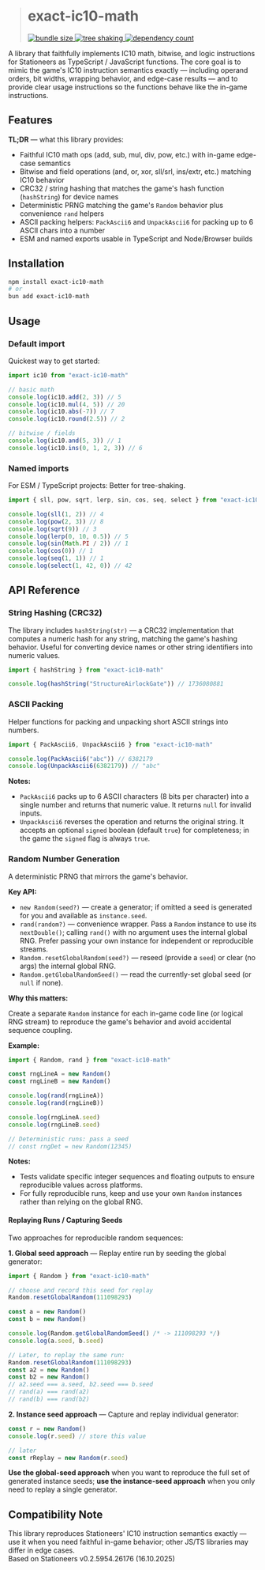 > # exact-ic10-math
>
> [![bundle size](https://badgen.net/bundlephobia/minzip/exact-ic10-math) ![tree shaking](https://badgen.net/bundlephobia/tree-shaking/exact-ic10-math) ![dependency count](https://badgen.net/bundlephobia/dependency-count/exact-ic10-math)](https://bundlephobia.com/package/exact-ic10-math)

A library that faithfully implements IC10 math, bitwise, and logic instructions for Stationeers as TypeScript / JavaScript functions. The core goal is to mimic the game's IC10 instruction semantics exactly — including operand orders, bit widths, wrapping behavior, and edge-case results — and to provide clear usage instructions so the functions behave like the in-game instructions.

## Features

**TL;DR** — what this library provides:

-   Faithful IC10 math ops (add, sub, mul, div, pow, etc.) with in-game edge-case semantics
-   Bitwise and field operations (and, or, xor, sll/srl, ins/extr, etc.) matching IC10 behavior
-   CRC32 / string hashing that matches the game's hash function (`hashString`) for device names
-   Deterministic PRNG matching the game's `Random` behavior plus convenience `rand` helpers
-   ASCII packing helpers: `PackAscii6` and `UnpackAscii6` for packing up to 6 ASCII chars into a number
-   ESM and named exports usable in TypeScript and Node/Browser builds

## Installation

```bash
npm install exact-ic10-math
# or
bun add exact-ic10-math
```

## Usage

### Default import

Quickest way to get started:

```ts
import ic10 from "exact-ic10-math"

// basic math
console.log(ic10.add(2, 3)) // 5
console.log(ic10.mul(4, 5)) // 20
console.log(ic10.abs(-7)) // 7
console.log(ic10.round(2.5)) // 2

// bitwise / fields
console.log(ic10.and(5, 3)) // 1
console.log(ic10.ins(0, 1, 2, 3)) // 6
```

### Named imports

For ESM / TypeScript projects:
Better for tree-shaking.

```ts
import { sll, pow, sqrt, lerp, sin, cos, seq, select } from "exact-ic10-math"

console.log(sll(1, 2)) // 4
console.log(pow(2, 3)) // 8
console.log(sqrt(9)) // 3
console.log(lerp(0, 10, 0.5)) // 5
console.log(sin(Math.PI / 2)) // 1
console.log(cos(0)) // 1
console.log(seq(1, 1)) // 1
console.log(select(1, 42, 0)) // 42
```

## API Reference

### String Hashing (CRC32)

The library includes `hashString(str)` — a CRC32 implementation that computes a numeric hash for any string, matching the game's hashing behavior. Useful for converting device names or other string identifiers into numeric values.

```ts
import { hashString } from "exact-ic10-math"

console.log(hashString("StructureAirlockGate")) // 1736080881
```

### ASCII Packing

Helper functions for packing and unpacking short ASCII strings into numbers.

```ts
import { PackAscii6, UnpackAscii6 } from "exact-ic10-math"

console.log(PackAscii6("abc")) // 6382179
console.log(UnpackAscii6(6382179)) // "abc"
```

**Notes:**

-   `PackAscii6` packs up to 6 ASCII characters (8 bits per character) into a single number and returns that numeric value. It returns `null` for invalid inputs.
-   `UnpackAscii6` reverses the operation and returns the original string. It accepts an optional `signed` boolean (default `true`) for completeness; in the game the `signed` flag is always `true`.

### Random Number Generation

A deterministic PRNG that mirrors the game's behavior.

**Key API:**

-   `new Random(seed?)` — create a generator; if omitted a seed is generated for you and available as `instance.seed`.
-   `rand(random?)` — convenience wrapper. Pass a `Random` instance to use its `nextDouble()`; calling `rand()` with no argument uses the internal global RNG. Prefer passing your own instance for independent or reproducible streams.
-   `Random.resetGlobalRandom(seed?)` — reseed (provide a `seed`) or clear (no args) the internal global RNG.
-   `Random.getGlobalRandomSeed()` — read the currently-set global seed (or `null` if none).

**Why this matters:**

Create a separate `Random` instance for each in-game code line (or logical RNG stream) to reproduce the game's behavior and avoid accidental sequence coupling.

**Example:**

```ts
import { Random, rand } from "exact-ic10-math"

const rngLineA = new Random()
const rngLineB = new Random()

console.log(rand(rngLineA))
console.log(rand(rngLineB))

console.log(rngLineA.seed)
console.log(rngLineB.seed)

// Deterministic runs: pass a seed
// const rngDet = new Random(12345)
```

**Notes:**

-   Tests validate specific integer sequences and floating outputs to ensure reproducible values across platforms.
-   For fully reproducible runs, keep and use your own `Random` instances rather than relying on the global RNG.

#### Replaying Runs / Capturing Seeds

Two approaches for reproducible random sequences:

**1. Global seed approach** — Replay entire run by seeding the global generator:

```ts
import { Random } from "exact-ic10-math"

// choose and record this seed for replay
Random.resetGlobalRandom(111098293)

const a = new Random()
const b = new Random()

console.log(Random.getGlobalRandomSeed() /* -> 111098293 */)
console.log(a.seed, b.seed)

// Later, to replay the same run:
Random.resetGlobalRandom(111098293)
const a2 = new Random()
const b2 = new Random()
// a2.seed === a.seed, b2.seed === b.seed
// rand(a) === rand(a2)
// rand(b) === rand(b2)
```

**2. Instance seed approach** — Capture and replay individual generator:

```ts
const r = new Random()
console.log(r.seed) // store this value

// later
const rReplay = new Random(r.seed)
```

**Use the global-seed approach** when you want to reproduce the full set of generated instance seeds; **use the instance-seed approach** when you only need to replay a single generator.

## Compatibility Note

This library reproduces Stationeers' IC10 instruction semantics exactly — use it when you need faithful in-game behavior; other JS/TS libraries may differ in edge cases.  
Based on Stationeers v0.2.5954.26176 (16.10.2025)
